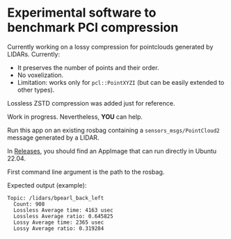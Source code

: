 # Experimental software to benchmark PCl compression

Currently working on a lossy compression for pointclouds generated by LIDARs.
Currently:

- It preserves the number of points and their order.
- No voxelization.
- Limitation: works only for `pcl::PointXYZI` (but can be easily extended to other types).

Lossless ZSTD compression was added just for reference.

Work in progress. Nevertheless, **YOU** can help.

Run this app on an existing rosbag containing a `sensors_msgs/PointCloud2` message generated by a LIDAR.

In [Releases](https://github.com/facontidavide/pointcloud_compression/releases), you should find an AppImage that can run directly in Ubuntu 22.04.

First command line argument is the path to the rosbag.

Expected output (example):

```
Topic: /lidars/bpearl_back_left
  Count: 908
  Lossless Average time: 4163 usec
  Lossless Average ratio: 0.645825
  Lossy Average time: 2365 usec
  Lossy Average ratio: 0.319284
```
